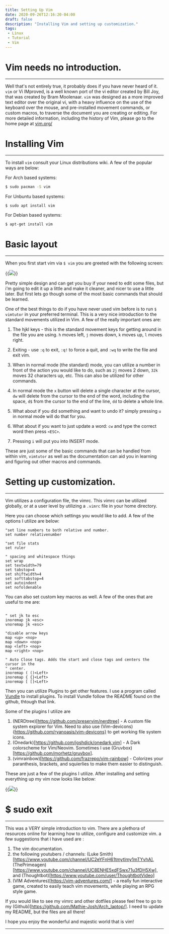 ```yaml
---
title: Setting Up Vim
date: 2020-09-26T12:16:20-04:00 
draft: false
description: "Installing Vim and setting up customization."
tags:
 - Linux
 - Tutorial
 - Vim
---
```


# Vim needs no introduction. 
----

Well that's not entirely true, it probably does if you have never heard of it.
`vim` or Vi IMproved, is a well known port of the vi editor created by Bill
Joy, that was created by Bram Moolenaar. `vim` was designed as a more improved
text editor over the original vi, with a heavy influence on the use of the
keyboard over the mouse, and pre-installed movement commands, or custom macros,
to traverse the document you are creating or editing. For more detailed
information, including the history of Vim, please go to the home page at [vim.org/](https://www.vim.org/)

# Installing Vim 
----

To install `vim` consult your Linux distributions wiki. A few of the popular
ways are below:

For Arch based systems:
```bash
$ sudo pacman -S vim
```
For Unbuntu based systems:
```bash
$ sudo apt install vim
```
For Debian based systems:
```bash
$ apt-get install vim
```

# Basic layout
----

When you first start vim via `$ vim` you are greeted with the following screen:

{{<image src="/images/vim_screen.png" position="center" >}}

Pretty simple design and can get you buy if your need to edit some files, but
i'm going to edit it up a little and make it cleaner, and nicer to use a little
later. But first lets go though some of the most basic commands that should be
learned. 

One of the best things to do if you have never used vim before is to run `$
vimtutor` in your preferred terminal. This is a very nice introduction to the
standard movements utilized in Vim. A few of the really important ones are:

1. The hjkl keys - this is the standard movement keys for getting around in the
   file you are using. `h` moves left, `j` moves down, `k` moves up, `l` moves right. 

2. Exiting - use `:q` to exit, `:q!` to force a quit, and `:wq` to write the file and exit vim. 

3. When in normal mode (the standard) mode, you can utilize a number in front
   of the action you would like to do, such as `2j` moves 2 down, `32k` moves 32
   characters up, etc. This can also be utilized for other commands. 

4. In normal mode the `x` button will delete a single character at the cursor, `dw`
   will delete from the cursor to the end of the word, including the space,
   `d$`
   from the cursor to the end of the line, `dd` to delete a whole line. 

5. What about if you did something and want to undo it? simply pressing `u` in
   normal mode will do that for you.

6. What about if you want to just update a word: `cw` and type the  correct word then press `<ESC>`. 

7. Pressing `i` will put you into INSERT mode. 

These are just some of the basic commands that can be handled from within vim,
`vimtutor` as well as the documentation can aid you in learning and figuring out
other macros and commands. 

# Setting up customization.
----

Vim utilizes a configuration file, the vimrc. This vimrc can be utilized
globally, or at a user level by utilizing a `.vimrc` file in your home
directory. 

Here you can choose which settings you would like to add. A few of the options
I utilize are below:

```vim
"set line numbers to both relative and number.
set number relativenumber

"set file stats
set ruler

" spacing and whitespace things
set wrap
set textwidth=79
set tabstop=4
set shiftwidth=4
set softtabstop=4
set autoindent
set nofoldenable
```

You can also set custom key macros as well. A few of the ones that are useful
to me are:

```vim

" set jk to esc
inoremap jk <esc> 
vnoremap jk <esc> 

"disable arrow keys
map <up> <nop>
map <down> <nop>
map <left> <nop>
map <right> <nop>

" Auto Close tags. Adds the start and close tags and centers the cursor in the
" center.
inoremap ( ()<Left>
inoremap { {}<Left>
inoremap [ []<Left>
```

Then you can utilize Plugins to get other features. I use a program called
[Vundle](https://github.com/VundleVim/Vundle.vim) to install plugins. To
install Vundle follow the README found on the github, thtough that link. 

Some of the plugins I utilize are 

1. (NERDtree)[https://github.com/preservim/nerdtree] - A custom file system
   explorer for Vim. Need to also use (Vim-devicons){https://github.com/ryanoasis/vim-devicons} to get working file system icons. 
2. (Onedark)[https://github.com/joshdick/onedark.vim] - A Dark colorscheme for
   Vim/Neovim. Sometimes I use (Gruvbox)[https://github.com/morhetz/gruvbox].
3. (vimrainbow)[https://github.com/frazrepo/vim-rainbow] - Colorizes your
   paranthesis, brackets, and squierlies to make them easier to distinguish. 


These are just a few of the plugins I utilize. After installing and setting
everything up my vim now looks like below: 

{{<image src="/images/vim_custom.png" position="center" >}}

# $ sudo exit
----

This was a VERY simple introduction to vim. There are a plethora of resources
online for learning how to utilize, configure and customize vim. a few
suggestions that i have used are :

1. The vim documentation.
2. the following youtubers / channels: (Luke Smith)[https://www.youtube.com/channel/UC2eYFnH61tmytImy1mTYvhA], (ThePrimeagen)[https://www.youtube.com/channel/UC8ENHE5xdFSwx71u3fDH5Xw], and (Thoughtbot)[https://www.youtube.com/user/ThoughtbotVideo]
3. (VIM Adventures)[https://vim-adventures.com/] - a really fun interactive
   game, created to easily teach vim movements, while playing an RPG style
   game. 

If you would like to see my vimrc and other dotfiles please feel free to go to
my (Github)[https://github.com/Mathie-Josh/Arch_laptop/]. I need to update my
README, but the files are all there!

I hope you enjoy the wonderful and majestic world that is vim!

----

